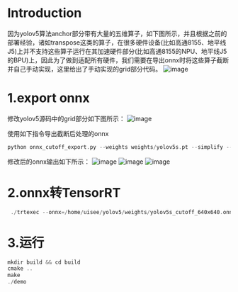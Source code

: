 # Introduction
因为yolov5算法anchor部分带有大量的五维算子，如下图所示，并且根据之前的部署经验，诸如transpose这类的算子，在很多硬件设备(比如高通8155、地平线J5)上并不支持这些算子运行在其加速硬件部分(比如高通8155的NPU、地平线J5的BPU)上，因此为了做到适配所有硬件，我们需要在导出onnx时将这些算子截断并自己手动实现，这里给出了手动实现的grid部分代码。
![image](https://github.com/yhwang-hub/dl_model_deploy/blob/master/yolov5_cutoff_TensorRT/yolov5-grid.png)

# 1.export onnx

修改yolov5源码中的grid部分如下图所示：
![image](https://github.com/yhwang-hub/dl_model_deploy/blob/master/yolov5_cutoff_TensorRT/yolov5-grid.png)

使用如下指令导出截断后处理的onnx
```C++
python onnx_cutoff_export.py --weights weights/yolov5s.pt --simplify --opset 11 --include onnx
```
修改后的onnx输出如下所示：
![image](https://github.com/yhwang-hub/dl_model_deploy/blob/master/yolov5_cutoff_TensorRT/yolov5-cutoff-output0.png)
![image](https://github.com/yhwang-hub/dl_model_deploy/blob/master/yolov5_cutoff_TensorRT/yolov5-cutoff-output1.png)
![image](https://github.com/yhwang-hub/dl_model_deploy/blob/master/yolov5_cutoff_TensorRT/yolov5-cutoff-output2.png)

# 2.onnx转TensorRT
```C++
 ./trtexec --onnx=/home/uisee/yolov5/weights/yolov5s_cutoff_640x640.onnx --saveEngine=/home/uisee/disk/dl_model_deploy/yolov5_cutoff_TensorRT/yolov5s_cutoff_640x640.engine
```

# 3.运行
```C++
mkdir build && cd build
cmake ..
make
./demo
```
